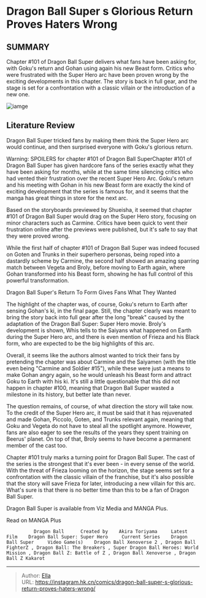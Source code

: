 # Dragon Ball Super s Glorious Return Proves Haters Wrong


## SUMMARY 



  Chapter #101 of Dragon Ball Super delivers what fans have been asking for, with Goku&#39;s return and Gohan using again his new Beast form.   Critics who were frustrated with the Super Hero arc have been proven wrong by the exciting developments in this chapter.   The story is back in full gear, and the stage is set for a confrontation with a classic villain or the introduction of a new one.  

![iamge](https://static1.srcdn.com/wordpress/wp-content/uploads/2023/08/goku-won-t-use-beast-gohan.jpg)

## Literature Review

Dragon Ball Super tricked fans by making them think the Super Hero arc would continue, and then surprised everyone with Goku&#39;s glorious return.




Warning: SPOILERS for chapter #101 of Dragon Ball SuperChapter #101 of Dragon Ball Super has given hardcore fans of the series exactly what they have been asking for months, while at the same time silencing critics who had vented their frustration over the recent Super Hero Arc. Goku&#39;s return and his meeting with Gohan in his new Beast form are exactly the kind of exciting development that the series is famous for, and it seems that the manga has great things in store for the next arc.




Based on the storyboards previewed by Shueisha, it seemed that chapter #101 of Dragon Ball Super would drag on the Super Hero story, focusing on minor characters such as Carmine. Critics have been quick to vent their frustration online after the previews were published, but it&#39;s safe to say that they were proved wrong.

          

While the first half of chapter #101 of Dragon Ball Super was indeed focused on Goten and Trunks in their superhero personas, being roped into a dastardly scheme by Carmine, the second half showed an amazing sparring match between Vegeta and Broly, before moving to Earth again, where Gohan transformed into his Beast form, showing he has full control of this powerful transformation.


 Dragon Ball Super&#39;s Return To Form Gives Fans What They Wanted 
          




The highlight of the chapter was, of course, Goku&#39;s return to Earth after sensing Gohan&#39;s ki, in the final page. Still, the chapter clearly was meant to bring the story back into full gear after the long &#34;break&#34; caused by the adaptation of the Dragon Ball Super: Super Hero movie. Broly&#39;s development is shown, Whis tells to the Saiyans what happened on Earth during the Super Hero arc, and there is even mention of Frieza and his Black form, who are expected to be the big highlights of this arc.

Overall, it seems like the authors almost wanted to trick their fans by pretending the chapter was about Carmine and the Saiyamen (with the title even being &#34;Carmine and Soldier #15&#34;), while these were just a means to make Gohan angry again, so he would unleash his Beast form and attract Goku to Earth with his ki. It&#39;s still a little questionable that this did not happen in chapter #100, meaning that Dragon Ball Super wasted a milestone in its history, but better late than never.




          

The question remains, of course, of what direction the story will take now. To the credit of the Super Hero arc, it must be said that it has rejuvenated and made Gohan, Piccolo, Goten, and Trunks relevant again, meaning that Goku and Vegeta do not have to steal all the spotlight anymore. However, fans are also eager to see the results of the years they spent training on Beerus&#39; planet. On top of that, Broly seems to have become a permanent member of the cast too.

Chapter #101 truly marks a turning point for Dragon Ball Super. The cast of the series is the strongest that it&#39;s ever been - in every sense of the world. With the threat of Frieza looming on the horizon, the stage seems set for a confrontation with the classic villain of the franchise, but it&#39;s also possible that the story will save Frieza for later, introducing a new villain for this arc. What&#39;s sure is that there is no better time than this to be a fan of Dragon Ball Super.




Dragon Ball Super is available from Viz Media and MANGA Plus.

Read on MANGA Plus

              Dragon Ball      Created by    Akira Toriyama     Latest Film    Dragon Ball Super: Super Hero     Current Series    Dragon Ball Super     Video Game(s)    Dragon Ball Xenoverse 2 , Dragon Ball FighterZ , Dragon Ball: The Breakers , Super Dragon Ball Heroes: World Mission , Dragon Ball Z: Battle of Z , Dragon Ball Xenoverse , Dragon Ball Z Kakarot      


---

> Author: [Ella](https://instagram.hk.cn/)  
> URL: https://instagram.hk.cn/comics/dragon-ball-super-s-glorious-return-proves-haters-wrong/  

